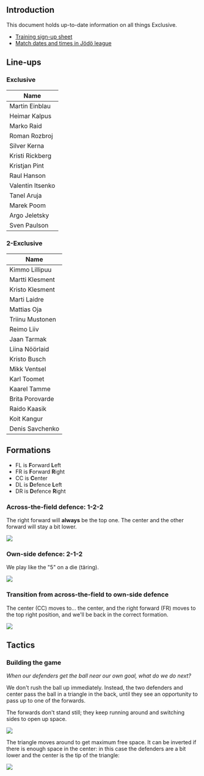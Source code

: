 ## Introduction

This document holds up-to-date information on all things Exclusive.

* [Training sign-up sheet](https://docs.google.com/spreadsheets/d/1-8pfj0shv6NbSPw79kbuiMgRmklzm7G7/edit#gid=595667172)
* [Match dates and times in Jödö league](https://www.jodo.ee/results-center)


## Line-ups
### Exclusive
| Name             |
| ---------------- |
| Martin Einblau   |
| Heimar Kalpus    |
| Marko Raid       |
| Roman Rozbroj    |
| Silver Kerna     |
| Kristi Rickberg  |
| Kristjan Pint    |
| Raul Hanson      |
| Valentin Itsenko |
| Tanel Aruja      |
| Marek Poom       |
| Argo Jeletsky    |
| Sven Paulson     |

### 2-Exclusive
| Name            |
| --------------- |
| Kimmo Lillipuu  |
| Martti Klesment |
| Kristo Klesment |
| Marti Laidre    |
| Mattias Oja     |
| Triinu Mustonen |
| Reimo Liiv      |
| Jaan Tarmak     |
| Liina Nöörlaid  |
| Kristo Busch    |
| Mikk Ventsel    |
| Karl Toomet     |
| Kaarel Tamme    |
| Brita Porovarde |
| Raido Kaasik    |
| Koit Kangur     |
| Denis Savсhenko |

## Formations

* FL is **F**orward **L**eft
* FR is **F**orward **R**ight
* CC is **C**enter
* DL is **D**efence **L**eft
* DR is **D**efence **R**ight

### Across-the-field defence: 1-2-2

The right forward will **always** be the top one. The center and the other forward will stay a bit lower.

![](cross-field-1-2-2.png)

### Own-side defence: 2-1-2

We play like the "5" on a die (täring).

![](own-side-2-1-2.png)

### Transition from across-the-field to own-side defence

The center (CC) moves to... the center, and the right forward (FR) moves to the top right position, and we'll be back in the correct formation.

![](cross-field-to-own-side.png)

## Tactics

### Building the game

_When our defenders get the ball near our own goal, what do we do next?_

We don't rush the ball up immediately. Instead, the two defenders and center pass the ball in a triangle in the back, until they see an opportunity to pass up to one of the forwards.

The forwards don't stand still; they keep running around and switching sides to open up space.

![](triangle-in-the-back.png)

The triangle moves around to get maximum free space. It can be inverted if there is enough space in the center: in this case the defenders are a bit lower and the center is the tip of the triangle:

![](triangle-in-the-back-2.png)
